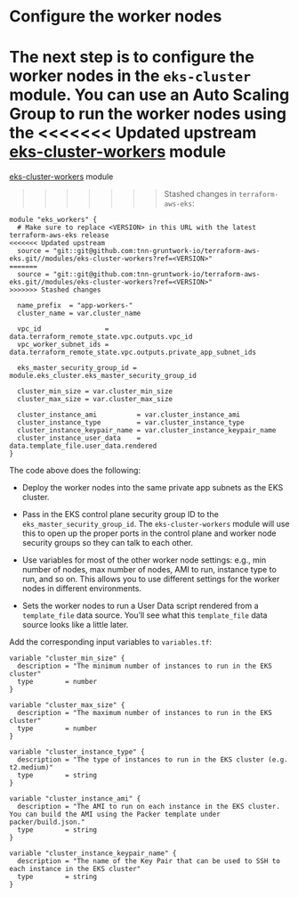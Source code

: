 # Configure the worker nodes

The next step is to configure the worker nodes in the `eks-cluster` module. You can use an Auto Scaling Group to run
the worker nodes using the
<<<<<<< Updated upstream
[eks-cluster-workers](https://github.com/tnn-gruntwork-io/terraform-aws-eks/tree/master/modules/eks-cluster-workers) module
=======
[eks-cluster-workers](https://github.com/tnn-gruntwork-io/terraform-aws-eks/tree/master/modules/eks-cluster-workers) module
>>>>>>> Stashed changes
in `terraform-aws-eks`:

```hcl title=infrastructure-modules/services/eks-cluster/main.tf
module "eks_workers" {
  # Make sure to replace <VERSION> in this URL with the latest terraform-aws-eks release
<<<<<<< Updated upstream
  source = "git::git@github.com:tnn-gruntwork-io/terraform-aws-eks.git//modules/eks-cluster-workers?ref=<VERSION>"
=======
  source = "git::git@github.com:tnn-gruntwork-io/terraform-aws-eks.git//modules/eks-cluster-workers?ref=<VERSION>"
>>>>>>> Stashed changes

  name_prefix  = "app-workers-"
  cluster_name = var.cluster_name

  vpc_id                = data.terraform_remote_state.vpc.outputs.vpc_id
  vpc_worker_subnet_ids = data.terraform_remote_state.vpc.outputs.private_app_subnet_ids

  eks_master_security_group_id = module.eks_cluster.eks_master_security_group_id

  cluster_min_size = var.cluster_min_size
  cluster_max_size = var.cluster_max_size

  cluster_instance_ami          = var.cluster_instance_ami
  cluster_instance_type         = var.cluster_instance_type
  cluster_instance_keypair_name = var.cluster_instance_keypair_name
  cluster_instance_user_data    = data.template_file.user_data.rendered
}
```

The code above does the following:

- Deploy the worker nodes into the same private app subnets as the EKS cluster.

- Pass in the EKS control plane security group ID to the `eks_master_security_group_id`. The `eks-cluster-workers`
  module will use this to open up the proper ports in the control plane and worker node security groups so they can
  talk to each other.

- Use variables for most of the other worker node settings: e.g., min number of nodes, max number of nodes, AMI to run,
  instance type to run, and so on. This allows you to use different settings for the worker nodes in different
  environments.

- Sets the worker nodes to run a User Data script rendered from a `template_file` data source. You’ll see what this
  `template_file` data source looks like a little later.

Add the corresponding input variables to `variables.tf`:

```hcl title=infrastructure-modules/services/eks-cluster/variables.tf
variable "cluster_min_size" {
  description = "The minimum number of instances to run in the EKS cluster"
  type        = number
}

variable "cluster_max_size" {
  description = "The maximum number of instances to run in the EKS cluster"
  type        = number
}

variable "cluster_instance_type" {
  description = "The type of instances to run in the EKS cluster (e.g. t2.medium)"
  type        = string
}

variable "cluster_instance_ami" {
  description = "The AMI to run on each instance in the EKS cluster. You can build the AMI using the Packer template under packer/build.json."
  type        = string
}

variable "cluster_instance_keypair_name" {
  description = "The name of the Key Pair that can be used to SSH to each instance in the EKS cluster"
  type        = string
}
```


<!-- ##DOCS-SOURCER-START
{
  "sourcePlugin": "local-copier",
  "hash": "5e5c32c3eb4bb045778d6baa48588f63"
}
##DOCS-SOURCER-END -->
